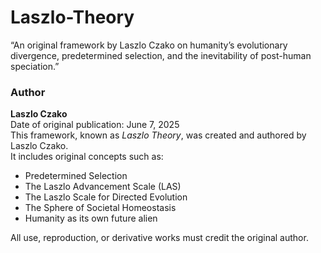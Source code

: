 # Laszlo-Theory
“An original framework by Laszlo Czako on humanity’s evolutionary divergence, predetermined selection, and the inevitability of post-human speciation.”
### Author
**Laszlo Czako**  
Date of original publication: June 7, 2025  
This framework, known as *Laszlo Theory*, was created and authored by Laszlo Czako.  
It includes original concepts such as:
- Predetermined Selection
- The Laszlo Advancement Scale (LAS)
- The Laszlo Scale for Directed Evolution
- The Sphere of Societal Homeostasis
- Humanity as its own future alien

All use, reproduction, or derivative works must credit the original author.
